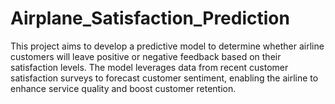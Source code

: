 # Airplane_Satisfaction_Prediction
This project aims to develop a predictive model to determine whether airline customers will leave positive or negative feedback based on their satisfaction levels. The model leverages data from recent customer satisfaction surveys to forecast customer sentiment, enabling the airline to enhance service quality and boost customer retention.
